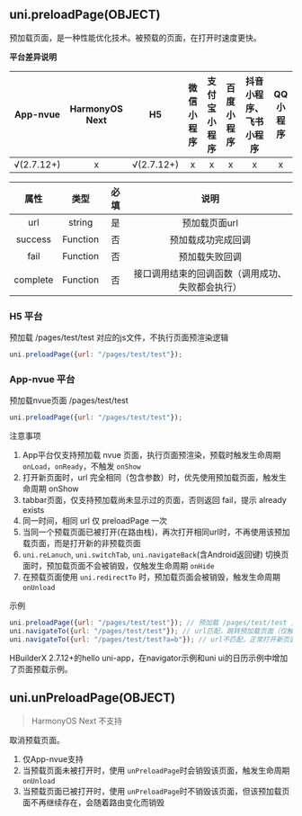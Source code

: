 ## uni.preloadPage(OBJECT)

预加载页面，是一种性能优化技术。被预载的页面，在打开时速度更快。

**平台差异说明**

|App-nvue|HarmonyOS Next|H5|微信小程序|支付宝小程序|百度小程序|抖音小程序、飞书小程序|QQ小程序|
|:-:|:-:|:-:|:-:|:-:|:-:|:-:|:-:|
|√(2.7.12+)|x|√(2.7.12+)|x|x|x|x|x|


|属性|类型|必填|说明|
|:-:|:-:|:-:|:-:|
|url|string|是|预加载页面url|
|success|Function|否|预加载成功完成回调|
|fail|Function|否|预加载失败回调|
|complete|Function|否|接口调用结束的回调函数（调用成功、失败都会执行）|


### H5 平台

预加载 /pages/test/test 对应的js文件，不执行页面预渲染逻辑
```js
uni.preloadPage({url: "/pages/test/test"});
```

### App-nvue 平台

预加载nvue页面 /pages/test/test
```js
uni.preloadPage({url: "/pages/test/test"});
```

注意事项
1. App平台仅支持预加载 nvue 页面，执行页面预渲染，预载时触发生命周期 `onLoad`，`onReady`，不触发 `onShow`
2. 打开新页面时，url 完全相同（包含参数）时，优先使用预加载页面，触发生命周期 onShow
3. tabbar页面，仅支持预加载尚未显示过的页面，否则返回 fail，提示 already exists
4. 同一时间，相同 url 仅 preloadPage 一次
5. 当同一个预载页面已被打开(在路由栈)，再次打开相同url时，不再使用该预加载页面，而是打开新的非预载页面
6. `uni.reLanuch`, `uni.switchTab`, `uni.navigateBack`(含Android返回键) 切换页面时，预加载页面不会被销毁，仅触发生命周期 `onHide`
7. 在预载页面使用 `uni.redirectTo` 时，预加载页面会被销毁，触发生命周期 `onUnload`

示例
```js
uni.preloadPage({url: "/pages/test/test"}); // 预加载 /pages/test/test 页面（仅触发onLoad，onReady)
uni.navigateTo({url: "/pages/test/test"}); // url匹配，跳转预加载页面（仅触发onShow)
uni.navigateTo({url: "/pages/test/test?a=b"}); // url不匹配，正常打开新页面
```

HBuilderX 2.7.12+的hello uni-app，在navigator示例和uni ui的日历示例中增加了页面预载示例。

## uni.unPreloadPage(OBJECT)

> HarmonyOS Next 不支持

取消预载页面。

1. 仅App-nvue支持
2. 当预载页面未被打开时，使用 `unPreloadPage`时会销毁该页面，触发生命周期 `onUnload`
3. 当预载页面已被打开时，使用 `unPreloadPage`时不销毁该页面，但该预加载页面不再继续存在，会随着路由变化而销毁
